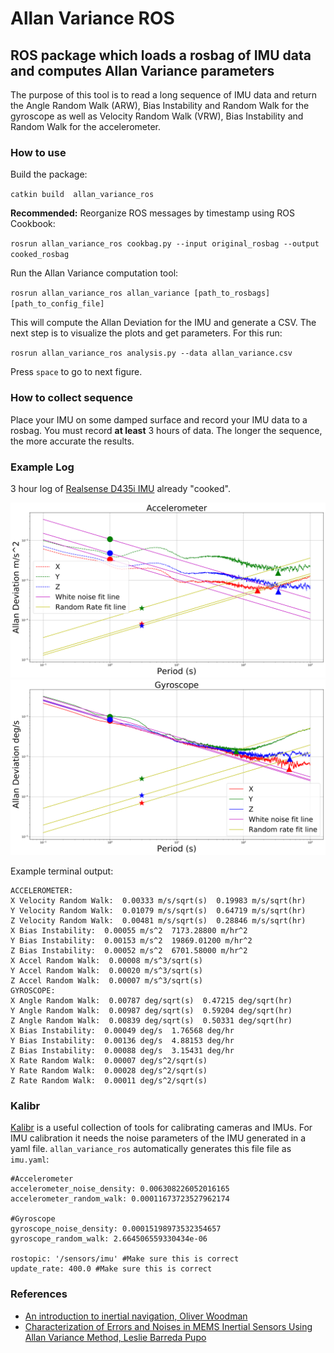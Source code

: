 # Allan Variance ROS
## ROS package which loads a rosbag of IMU data and computes Allan Variance parameters
The purpose of this tool is to read a long sequence of IMU data and return the Angle Random Walk (ARW), Bias Instability and Random Walk for the gyroscope as well as Velocity Random Walk (VRW), Bias Instability and Random Walk for the accelerometer.


### How to use

Build the package:

``catkin build  allan_variance_ros``

**Recommended:** Reorganize ROS messages by timestamp using ROS Cookbook:

``rosrun allan_variance_ros cookbag.py --input original_rosbag --output cooked_rosbag``

Run the Allan Variance computation tool:

``rosrun allan_variance_ros allan_variance [path_to_rosbags] [path_to_config_file]``

This will compute the Allan Deviation for the IMU and generate a CSV. The next step is to visualize the plots and get parameters. For this run:

``rosrun allan_variance_ros analysis.py --data allan_variance.csv``

Press `space` to go to next figure.

### How to collect sequence

Place your IMU on some damped surface and record your IMU data to a rosbag. You must record **at least** 3 hours of data. The longer the sequence, the more accurate the results.

### Example Log

3 hour log of [Realsense D435i IMU](https://drive.google.com/file/d/1ovI2NvYR52Axt-KuRs5HjVk7-57ky72H/view?usp=sharing) already "cooked".

![Acceleration](/figs/realsense_acceleration.png)
![Gyroscope](/figs/realsense_gyro.png)

Example terminal output:

```
ACCELEROMETER:
X Velocity Random Walk:  0.00333 m/s/sqrt(s)  0.19983 m/s/sqrt(hr)
Y Velocity Random Walk:  0.01079 m/s/sqrt(s)  0.64719 m/s/sqrt(hr)
Z Velocity Random Walk:  0.00481 m/s/sqrt(s)  0.28846 m/s/sqrt(hr)
X Bias Instability:  0.00055 m/s^2  7173.28800 m/hr^2
Y Bias Instability:  0.00153 m/s^2  19869.01200 m/hr^2
Z Bias Instability:  0.00052 m/s^2  6701.58000 m/hr^2
X Accel Random Walk:  0.00008 m/s^3/sqrt(s)
Y Accel Random Walk:  0.00020 m/s^3/sqrt(s)
Z Accel Random Walk:  0.00007 m/s^3/sqrt(s)
GYROSCOPE:
X Angle Random Walk:  0.00787 deg/sqrt(s)  0.47215 deg/sqrt(hr)
Y Angle Random Walk:  0.00987 deg/sqrt(s)  0.59204 deg/sqrt(hr)
Z Angle Random Walk:  0.00839 deg/sqrt(s)  0.50331 deg/sqrt(hr)
X Bias Instability:  0.00049 deg/s  1.76568 deg/hr
Y Bias Instability:  0.00136 deg/s  4.88153 deg/hr
Z Bias Instability:  0.00088 deg/s  3.15431 deg/hr
X Rate Random Walk:  0.00007 deg/s^2/sqrt(s)
Y Rate Random Walk:  0.00028 deg/s^2/sqrt(s)
Z Rate Random Walk:  0.00011 deg/s^2/sqrt(s)

```

### Kalibr

[Kalibr](https://github.com/ethz-asl/kalibr) is a useful collection of tools for calibrating cameras and IMUs. For IMU calibration it needs the noise parameters of the IMU generated in a yaml file. `allan_variance_ros` automatically generates this file file as `imu.yaml`:

```
#Accelerometer
accelerometer_noise_density: 0.006308226052016165 
accelerometer_random_walk: 0.00011673723527962174 

#Gyroscope
gyroscope_noise_density: 0.00015198973532354657 
gyroscope_random_walk: 2.664506559330434e-06 

rostopic: '/sensors/imu' #Make sure this is correct
update_rate: 400.0 #Make sure this is correct

```

### References

- [An introduction to inertial navigation, Oliver Woodman](https://www.cl.cam.ac.uk/techreports/UCAM-CL-TR-696.pdf) 
- [Characterization of Errors and Noises in MEMS Inertial Sensors Using Allan Variance Method, Leslie Barreda Pupo](https://upcommons.upc.edu/bitstream/handle/2117/103849/MScLeslieB.pdf?sequence=1&isAllowed=y)
